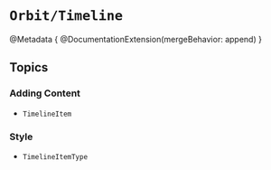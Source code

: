 # ``Orbit/Timeline``

@Metadata {
    @DocumentationExtension(mergeBehavior: append)
}

## Topics

### Adding Content

- ``TimelineItem``

### Style 

- ``TimelineItemType``
